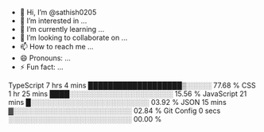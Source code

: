 - 👋 Hi, I’m @sathish0205
- 👀 I’m interested in ...
- 🌱 I’m currently learning ...
- 💞️ I’m looking to collaborate on ...
- 📫 How to reach me ...
- 😄 Pronouns: ...
- ⚡ Fun fact: ...

TypeScript   7 hrs 4 mins    ███████████████████▒░░░░░   77.68 %
CSS          1 hr 25 mins    ████░░░░░░░░░░░░░░░░░░░░░   15.56 %
JavaScript   21 mins         █░░░░░░░░░░░░░░░░░░░░░░░░   03.92 %
JSON         15 mins         ▓░░░░░░░░░░░░░░░░░░░░░░░░   02.84 %
Git Config   0 secs          ░░░░░░░░░░░░░░░░░░░░░░░░░   00.00 %
